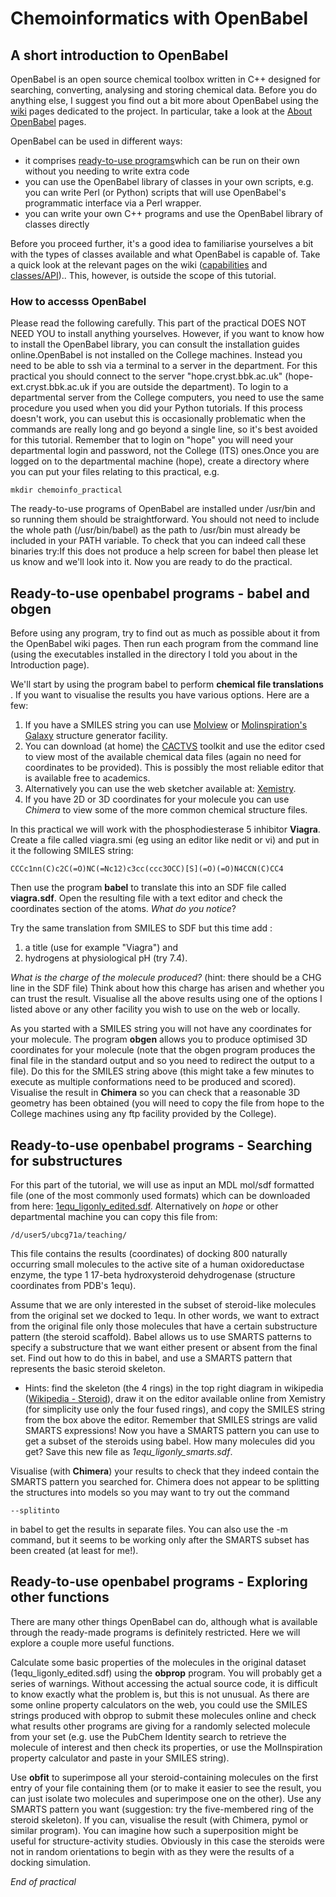 # Chemoinformatics with OpenBabel
## A short introduction to OpenBabel
OpenBabel is an open source chemical toolbox written in C++ designed for searching, converting, analysing and storing chemical data. Before you do anything else, I suggest you find out a bit more about OpenBabel using the [wiki](http://openbabel.org/wiki/Main_Page) pages dedicated to the project. In particular, take a look at the [About OpenBabel](http://openbabel.org/wiki/Open_Babel:About) pages. 

OpenBabel can be used in different ways:
* it comprises [ready-to-use programs](http://openbabel.org/wiki/Guides)which can be run on their own without you needing to write extra code
* you can use the OpenBabel library of classes in your own scripts, e.g. you can write Perl (or Python) scripts       that will use OpenBabel's programmatic interface via a Perl wrapper.
* you can write your own C++ programs and use the OpenBabel library of classes directly

Before you proceed further, it's a good idea to familiarise yourselves a bit with the types of classes
  available and what OpenBabel is capable of. Take a quick look at the relevant pages on the wiki ([capabilities](http://openbabel.org/wiki/Capabilities) and [classes/API](http://openbabel.org/api/)).. This, however, is outside
the scope of this tutorial.

### How to accesss OpenBabel
Please read the following carefully. This part of the practical DOES NOT NEED YOU to install anything yourselves. However, if you want to know how to install the OpenBabel library, you can consult the installation guides online.OpenBabel is not installed on the College machines. Instead you need to be able to ssh via a terminal to a server in the department. For this practical you should connect to the server "hope.cryst.bbk.ac.uk" (hope-ext.cryst.bbk.ac.uk if you are outside the department). To login to a departmental server from the College computers, you need to use the same procedure you used when you did your Python tutorials. If this process doesn't work, you can usebut this is occasionally problematic when the commands are really long and go beyond a single line, so it's best avoided for this tutorial. Remember that to login on "hope" you will need your departmental login and password, not the College (ITS) ones.Once you are logged on to the departmental machine (hope), create a directory where you can put your files relating to this practical, e.g.
``` 
mkdir chemoinfo_practical
```
The ready-to-use programs of OpenBabel are installed under /usr/bin and so running them should be straightforward. You should not need to include the whole path (/usr/bin/babel) as the path to /usr/bin must already be included in your PATH variable. To check that you can indeed call these binaries try:If this does not produce a help screen for babel then please let us know and we'll look into it. Now you are ready to do the practical.

## Ready-to-use openbabel programs - babel and obgen
Before using any program, try to find out as much as possible about it from the OpenBabel wiki pages. Then run each program from the command line (using the executables installed in the directory I told you about in the Introduction page).

We'll start by using the program babel to perform  __chemical file translations__ . If you want to visualise the results you have various options. Here are a few: 
1. If you have a SMILES string you can use [Molview](http://molview.org) or [Molinspiration's Galaxy](http://molinspiration.com/cgi-bin/galaxy) structure generator facility. 
2. You can download (at home) the [CACTVS](http://www.xemistry.com/) toolkit and use the editor csed to view most of the available chemical data files (again no need for coordinates to be provided). This is possibly the most reliable editor that is available free to academics. 
3. Alternatively you can use the web sketcher available at: [Xemistry](http://85.214.192.197/edit/frame.html). 
4. If you have 2D or 3D coordinates for your molecule you can use _Chimera_ to view some of the more common chemical structure files.

In this practical we will work with the phosphodiesterase 5 inhibitor __Viagra__. Create a file called viagra.smi (eg using an editor like nedit or vi) and put in it the following SMILES string:
```
CCCc1nn(C)c2C(=O)NC(=Nc12)c3cc(ccc3OCC)[S](=O)(=O)N4CCN(C)CC4
```
Then use the program __babel__ to translate this into an SDF file called __viagra.sdf__. Open the resulting file with a text editor and check the coordinates section of the atoms. _What do you notice_?

Try the same translation from SMILES to SDF but this time add :
1. a title (use for example "Viagra") and
2. hydrogens at physiological pH (try 7.4). 

_What is the charge of the molecule produced?_ (hint: there should be a CHG line in the SDF file) Think about how this charge has arisen and whether you can trust the result.
Visualise all the above results using one of the options I listed above or any other facility you wish to use on the web or locally.

As you started with a SMILES string you will not have any coordinates for your molecule. The program __obgen__ allows you to produce optimised 3D coordinates for your molecule (note that the obgen program produces the final file in the standard output and so you need to redirect the output to a file). Do this for the SMILES string above (this might take a few minutes to execute as multiple conformations need to be produced and scored). Visualise the result in __Chimera__ so you can check that a reasonable 3D geometry has been obtained (you will need to copy the file from hope to the College machines using any ftp facility provided by the College).

## Ready-to-use openbabel programs - Searching for substructures
For this part of the tutorial, we will use as input an MDL mol/sdf formatted file (one of the most commonly used formats) which can be downloaded from here: [1equ_ligonly_edited.sdf](http://people.cryst.bbk.ac.uk/~ubcg71a/OLD/teaching/chemoinfo_practical2b/1equ_ligonly_edited.sdf). Alternatively on _hope_ or other departmental machine you can copy this file from:
```
/d/user5/ubcg71a/teaching/
```

This file contains the results (coordinates) of docking 800 naturally occurring small molecules to the active site of a human oxidoreductase enzyme, the type 1 17-beta hydroxysteroid dehydrogenase (structure coordinates from PDB's 1equ).

Assume that we are only interested in the subset of steroid-like molecules from the original set we docked to 1equ. In other words, we want to extract from the original file only those molecules that have a certain substructure pattern (the steroid scaffold). Babel allows us to use SMARTS patterns to specify a substructure that we want either present or absent from the final set. Find out how to do this in babel, and use a SMARTS pattern that represents the basic steroid skeleton. 
+ Hints: find the skeleton (the 4 rings) in the top right diagram in wikipedia ([Wikipedia - Steroid](http://en.wikipedia.org/wiki/Steroid)), draw it on the editor available online from Xemistry (for simplicity use only the four fused rings), and copy the SMILES string from the box above the editor. Remember that SMILES strings are valid SMARTS expressions! Now you have a SMARTS pattern you can use to get a subset of the steroids using babel. How many molecules did you get? Save this new file as _1equ_ligonly_smarts.sdf_.

Visualise (with __Chimera__) your results to check that they indeed contain the SMARTS pattern you searched for. Chimera does not appear to be splitting the structures into models so you may want to try out the command 
```
--splitinto 
```
in babel to get the results in separate files. You can also use the -m command, but it seems to be working only after the SMARTS subset has been created (at least for me!).

## Ready-to-use openbabel programs - Exploring other functions
There are many other things OpenBabel can do, although what is available through the ready-made programs is definitely restricted. Here we will explore a couple more useful functions.

Calculate some basic properties of the molecules in the original dataset (1equ_ligonly_edited.sdf) using the __obprop__ program. You will probably get a series of warnings. Without accessing the actual source code, it is difficult to know exactly what the problem is, but this is not unusual. As there are some online property calculators on the web, you could use the SMILES strings produced with obprop to submit these molecules online and check what results other programs are giving for a randomly selected molecule from your set (e.g. use the PubChem Identity search to retrieve the molecule of interest and then check its properties, or use the MolInspiration property calculator and paste in your SMILES string).

Use __obfit__ to superimpose all your steroid-containing molecules on the first entry of your file containing them (or to make it easier to see the result, you can just isolate two molecules and superimpose one on the other). Use any SMARTS pattern you want (suggestion: try the five-membered ring of the steroid skeleton). If you can, visualise the result (with Chimera, pymol or similar program). You can imagine how such a superposition might be useful for structure-activity studies. Obviously in this case the steroids were not in random orientations to begin with as they were the results of a docking simulation.

_End of practical_